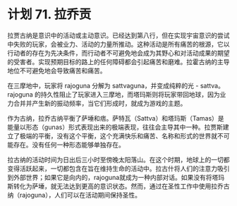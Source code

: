 # 计划 71. 拉乔贡

拉贾古纳是意识中的活动或主动意识。已经达到第八行，但在实现宇宙意识的尝试中失败的玩家，会被业力、活动的力量所推动。这种活动是所有痛苦的根源，它以行动者的存在为先决条件，而行动者不可避免地会成为其野心和对活动成果的期望的受害者。实现预期目标的路上的任何障碍都会引起痛苦和磨难。拉霍古纳的主导地位不可避免地会导致痛苦和痛苦。

在三摩地中，玩家将 rajoguna 分解为 sattvaguna，并变成纯粹的光 - sattva。 rajoguna 的持久性阻止了玩家进入三摩地，而塔玛斯则将玩家带回地球，因为业力合并并产生新的振动频率，当它们形成时，就成为游戏的主题。

作为古纳，拉乔古纳平衡了萨埵和痞。萨特瓦（Sattva）和塔玛斯（Tamas）是能量以形态（gunas）形式表现出来的极端表现，往往会主导其中一种。拉贾斯建立了极端的平衡，没有这个平衡，这个充满快乐和痛苦、名称和形式的世界就不可能存在。没有任何一种形态能够单独存在。

拉古纳的活动时间为日出后三小时至傍晚太阳落山。在这个时期，地球上的一切都变得活跃起来，一切都包含在旨在维持生命的活动中。拉古什将人们的注意力吸引到外部世界；如果它是向内的，rajoguna就成为一种内部对话。如果没有将塔玛斯转化为萨埵，就无法达到更高的意识状态。然而，通过在圣性工作中使用拉乔古纳（rajoguna），人们可以在活动期间保持圣性。
